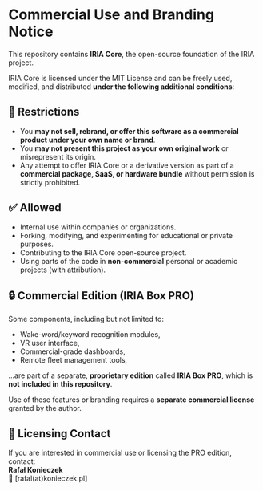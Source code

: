 # Commercial Use and Branding Notice

This repository contains **IRIA Core**, the open-source foundation of the IRIA project.

IRIA Core is licensed under the MIT License and can be freely used, modified, and distributed **under the following additional conditions**:

## 🚫 Restrictions

- You **may not sell, rebrand, or offer this software as a commercial product under your own name or brand**.
- You **may not present this project as your own original work** or misrepresent its origin.
- Any attempt to offer IRIA Core or a derivative version as part of a **commercial package, SaaS, or hardware bundle** without permission is strictly prohibited.

## ✅ Allowed

- Internal use within companies or organizations.
- Forking, modifying, and experimenting for educational or private purposes.
- Contributing to the IRIA Core open-source project.
- Using parts of the code in **non-commercial** personal or academic projects (with attribution).

## 🔒 Commercial Edition (IRIA Box PRO)

Some components, including but not limited to:
- Wake-word/keyword recognition modules,
- VR user interface,
- Commercial-grade dashboards,
- Remote fleet management tools,

...are part of a separate, **proprietary edition** called **IRIA Box PRO**, which is **not included in this repository**.

Use of these features or branding requires a **separate commercial license** granted by the author.

## 📧 Licensing Contact

If you are interested in commercial use or licensing the PRO edition, contact:  
**Rafał Konieczek**  
📧 [rafal(at)konieczek.pl]  